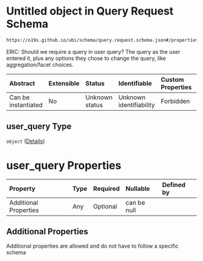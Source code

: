 # Untitled object in Query Request Schema

```txt
https://o19s.github.io/ubi/schema/query.request.schema.json#/properties/user_query
```

ERIC: Should we require a query in user query? The query as the user entered it, plus any options they chose to change the query, like aggregation/facet choices.

| Abstract            | Extensible | Status         | Identifiable            | Custom Properties | Additional Properties | Access Restrictions | Defined In                                                                                |
| :------------------ | :--------- | :------------- | :---------------------- | :---------------- | :-------------------- | :------------------ | :---------------------------------------------------------------------------------------- |
| Can be instantiated | No         | Unknown status | Unknown identifiability | Forbidden         | Allowed               | none                | [query.request.schema.json\*](../../out/query.request.schema.json "open original schema") |

## user\_query Type

`object` ([Details](query-properties-user_query.md))

# user\_query Properties

| Property              | Type | Required | Nullable    | Defined by |
| :-------------------- | :--- | :------- | :---------- | :--------- |
| Additional Properties | Any  | Optional | can be null |            |

## Additional Properties

Additional properties are allowed and do not have to follow a specific schema
